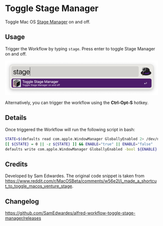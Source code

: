 # Toggle Stage Manager

Toggle Mac OS [Stage Manager](https://support.apple.com/en-us/HT213315) on and off.

## Usage

Trigger the Workflow by typing `stage`. Press enter to toggle Stage Manager on and off.

![Screenshot of using toggle stage manager](Workflow/images/usage-screenshot.png)

Alternatively, you can trigger the workflow using the **Ctrl-Opt-S** hotkey.

## Details

Once triggered the Workflow will run the following script in bash:

```bash
STATE=$(defaults read com.apple.WindowManager GloballyEnabled 2> /dev/null)
[[ ${STATE} = 0 || -z ${STATE} ]] && ENABLE="true" || ENABLE="false"
defaults write com.apple.WindowManager GloballyEnabled -bool ${ENABLE}
```

## Credits

Developed by Sam Edwardes. The original code snippet is taken from <https://www.reddit.com/r/MacOSBeta/comments/w56e2l/i_made_a_shortcut_to_toggle_macos_venture_stage>.

## Changelog

<https://github.com/SamEdwardes/alfred-workflow-toggle-stage-manager/releases>